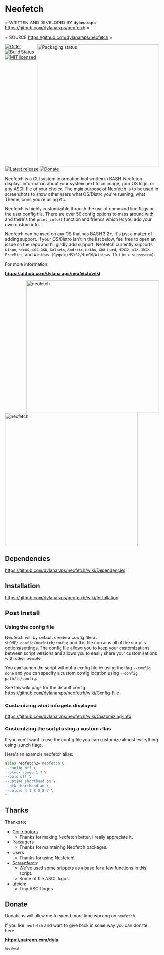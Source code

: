# Neofetch
= WRITTEN AND DEVELOPED BY dylanaraps https://github.com/dylanaraps/neofetch =

= SOURCE https://github.com/dylanaraps/neofetch =

<a href="https://repology.org/metapackage/neofetch">
    <img src="https://repology.org/badge/vertical-allrepos/neofetch.svg" alt="Packaging status" align="right" height="400px">
</a>

[![Gitter](https://badges.gitter.im/dylanaraps/fetch.svg)](https://gitter.im/dylanaraps/fetch?utm_source=badge&utm_medium=badge&utm_campaign=pr-badge)
[![Build Status](https://travis-ci.org/dylanaraps/neofetch.svg?branch=master)](https://travis-ci.org/dylanaraps/neofetch)
[![MIT licensed](https://img.shields.io/badge/license-MIT-blue.svg)](./LICENSE.md)
[![Latest release](https://img.shields.io/github/release/dylanaraps/neofetch.svg)](https://github.com/dylanaraps/neofetch/releases)
[![Donate](https://img.shields.io/badge/donate-patreon-yellow.svg)](https://www.patreon.com/dyla)


Neofetch is a CLI system information tool written in BASH. Neofetch displays information about your system next to an image, your OS logo, or any ASCII file of your choice. The main purpose of Neofetch is to be used in screenshots to show other users what OS/Distro you're running, what Theme/Icons you're using etc.

Neofetch is highly customizable through the use of command line flags or the user config file. There are over 50 config options to mess around with and there's the `print_info()` function and friends which let you add your own custom info.

Neofetch can be used on any OS that has BASH 3.2+, it's just a matter of adding support. If your OS/Distro isn't in the list below, feel free to open an issue on the repo and I'll gladly add support. Neofetch currently supports `Linux`, `MacOS`, `iOS`, `BSD`, `Solaris`, `Android`, `Haiku`, `GNU Hurd`, `MINIX`, `AIX`, `IRIX`, `FreeMint`, and `Windows (Cygwin/MSYS2/MinGW/Windows 10 Linux subsystem)`.

For more information:

**https://github.com/dylanaraps/neofetch/wiki**

<img src="https://i.imgur.com/lUrkQBN.png" alt="neofetch" align="right" width="434px">
<img src="https://i.imgur.com/GFmC5Ad.png" alt="neofetch" width="434px">


## Dependencies

https://github.com/dylanaraps/neofetch/wiki/Dependencies


## Installation

https://github.com/dylanaraps/neofetch/wiki/Installation


## Post Install


### Using the config file

Neofetch will by default create a config file at `$HOME/.config/neofetch/config` and this file contains all of the script's options/settings. The config file allows you to keep your customizations between script versions and allows you to easily share your customizations with other people.

You can launch the script without a config file by using the flag `--config none` and you can specify a custom config location using `--config path/to/config`.

See this wiki page for the default config: https://github.com/dylanaraps/neofetch/wiki/Config-File


### Customizing what info gets displayed

https://github.com/dylanaraps/neofetch/wiki/Customizing-Info


### Customizing the script using a custom alias

If you don't want to use the config file you can customize almost everything using launch flags.

Here's an example neofetch alias:

```sh
alias neofetch2="neofetch \
--config off \
--block_range 1 8 \
--bold off \
--uptime_shorthand on \
--gtk_shorthand on \
--colors 4 1 8 8 8 7 \
"
```


## Thanks

Thanks to:

- [Contributors](https://github.com/dylanaraps/neofetch/contributors)
    - Thanks for making Neofetch better, I really appreciate it.
- [Packagers](https://github.com/dylanaraps/neofetch/issues/115)
    - Thanks for maintaining Neofetch packages.
- Users
    - Thanks for using Neofetch!
- [Screenfetch](https://github.com/KittyKatt/screenFetch):
    - We've used some snippets as a base for a few functions in this script.
    - Some of the ASCII logos.
- [ufetch](https://github.com/jschx/ufetch):
    - Tiny ASCII logos



## Donate

Donations will allow me to spend more time working on `neofetch`.

If you like `neofetch` and want to give back in some way you can donate here:

**https://patreon.com/dyla**


<sup><sub>hey rtexel</sub></sup>
